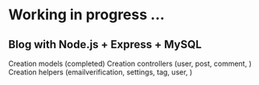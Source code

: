 # Working in progress ...

## Blog with Node.js + Express + MySQL

Creation models (completed)
Creation controllers (user, post, comment, )
Creation helpers (emailverification, settings, tag, user, )